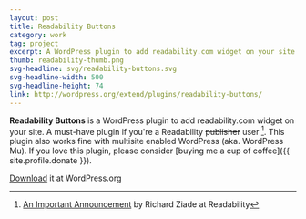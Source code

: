```yaml
---
layout: post
title: Readability Buttons
category: work
tag: project
excerpt: A WordPress plugin to add readability.com widget on your site. A must-have plugin if you're a Readability publisher. This plugin also works fine with multisite enabled WordPress (aka. WordPress Mu).
thumb: readability-thumb.png
svg-headline: svg/readability-buttons.svg
svg-headline-width: 500
svg-headline-height: 74
link: http://wordpress.org/extend/plugins/readability-buttons/
---
```


**Readability Buttons** is a WordPress plugin to add readability.com widget on your site. A must-have plugin if you're a Readability <del>publisher</del> user [^1]. This plugin also works fine with multisite enabled WordPress (aka. WordPress Mu). If you love this plugin, please consider [buying me a cup of coffee]({{ site.profile.donate }}).

<p class=download><a href="http://wordpress.org/extend/plugins/readability-buttons/">Download</a> it at WordPress.org</p>

[^1]: [An Important Announcement](http://blog.readability.com/2012/06/announcement/) by Richard Ziade at Readability
